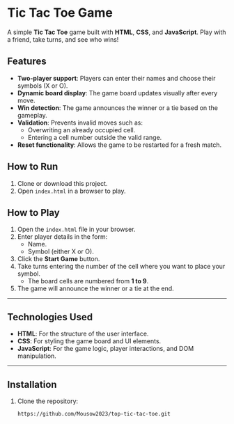 # Tic Tac Toe Game

A simple **Tic Tac Toe** game built with **HTML**, **CSS**, and **JavaScript**. Play with a friend, take turns, and see who wins!

## Features

- **Two-player support**: Players can enter their names and choose their symbols (X or O).
- **Dynamic board display**: The game board updates visually after every move.
- **Win detection**: The game announces the winner or a tie based on the gameplay.
- **Validation**: Prevents invalid moves such as:
  - Overwriting an already occupied cell.
  - Entering a cell number outside the valid range.
- **Reset functionality**: Allows the game to be restarted for a fresh match.

## How to Run

1. Clone or download this project.
2. Open `index.html` in a browser to play.

## How to Play

1. Open the `index.html` file in your browser.
2. Enter player details in the form:
   - Name.
   - Symbol (either X or O).
3. Click the **Start Game** button.
4. Take turns entering the number of the cell where you want to place your symbol.
   - The board cells are numbered from **1 to 9**.
5. The game will announce the winner or a tie at the end.

---

## Technologies Used

- **HTML**: For the structure of the user interface.
- **CSS**: For styling the game board and UI elements.
- **JavaScript**: For the game logic, player interactions, and DOM manipulation.

---

## Installation

1. Clone the repository:
   ```bash
   https://github.com/Mousow2023/top-tic-tac-toe.git
